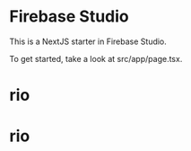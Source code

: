 # Firebase Studio

This is a NextJS starter in Firebase Studio.

To get started, take a look at src/app/page.tsx.


# rio
# rio
